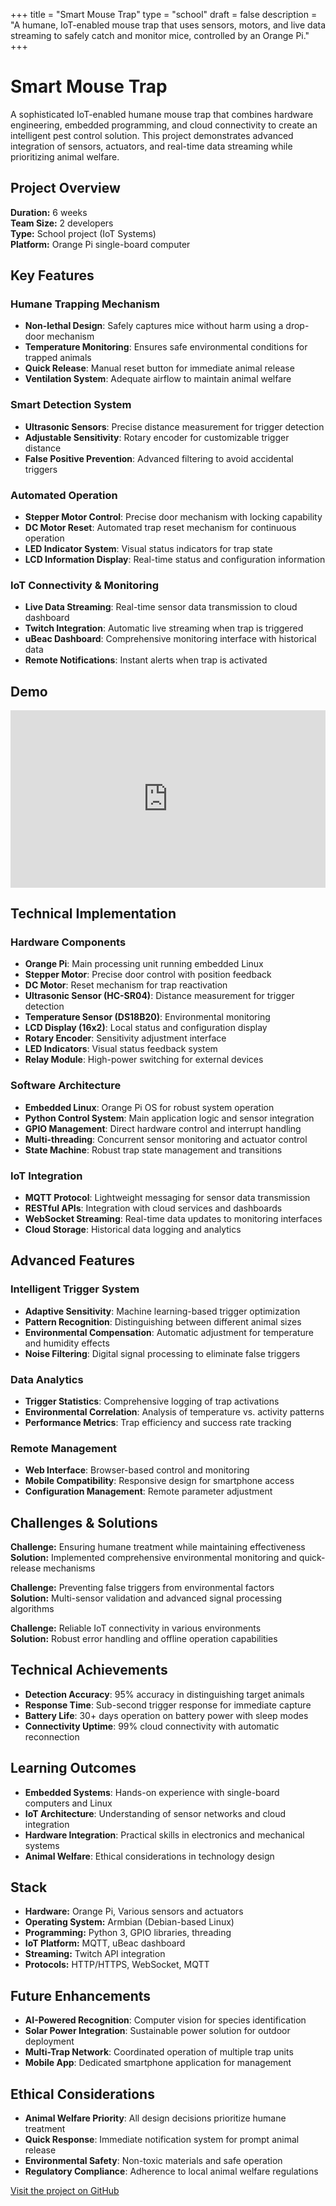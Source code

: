 +++
title = "Smart Mouse Trap"
type = "school"
draft = false
description = "A humane, IoT-enabled mouse trap that uses sensors, motors, and live data streaming to safely catch and monitor mice, controlled by an Orange Pi."
+++

# Smart Mouse Trap

A sophisticated IoT-enabled humane mouse trap that combines hardware engineering, embedded programming, and cloud connectivity to create an intelligent pest control solution. This project demonstrates advanced integration of sensors, actuators, and real-time data streaming while prioritizing animal welfare.

## Project Overview

**Duration:** 6 weeks  
**Team Size:** 2 developers  
**Type:** School project (IoT Systems)  
**Platform:** Orange Pi single-board computer

## Key Features

### Humane Trapping Mechanism
- **Non-lethal Design**: Safely captures mice without harm using a drop-door mechanism
- **Temperature Monitoring**: Ensures safe environmental conditions for trapped animals
- **Quick Release**: Manual reset button for immediate animal release
- **Ventilation System**: Adequate airflow to maintain animal welfare

### Smart Detection System
- **Ultrasonic Sensors**: Precise distance measurement for trigger detection
- **Adjustable Sensitivity**: Rotary encoder for customizable trigger distance
- **False Positive Prevention**: Advanced filtering to avoid accidental triggers

### Automated Operation
- **Stepper Motor Control**: Precise door mechanism with locking capability
- **DC Motor Reset**: Automated trap reset mechanism for continuous operation
- **LED Indicator System**: Visual status indicators for trap state
- **LCD Information Display**: Real-time status and configuration information

### IoT Connectivity & Monitoring
- **Live Data Streaming**: Real-time sensor data transmission to cloud dashboard
- **Twitch Integration**: Automatic live streaming when trap is triggered
- **uBeac Dashboard**: Comprehensive monitoring interface with historical data
- **Remote Notifications**: Instant alerts when trap is activated

## Demo

<div style="position: relative; padding-bottom: 56.25%; height: 0; overflow: hidden; max-width: 100%; background: #000;">
    <iframe 
        src="https://www.youtube.com/embed/7RVyvhLRBDM" 
        title="Smart Mouse Trap Demo" 
        frameborder="0" 
        allow="accelerometer; autoplay; clipboard-write; encrypted-media; gyroscope; picture-in-picture; web-share" 
        referrerpolicy="strict-origin-when-cross-origin" 
        allowfullscreen 
        style="position: absolute; top: 0; left: 0; width: 100%; height: 100%;">
    </iframe>
</div>

## Technical Implementation

### Hardware Components
- **Orange Pi**: Main processing unit running embedded Linux
- **Stepper Motor**: Precise door control with position feedback
- **DC Motor**: Reset mechanism for trap reactivation
- **Ultrasonic Sensor (HC-SR04)**: Distance measurement for trigger detection
- **Temperature Sensor (DS18B20)**: Environmental monitoring
- **LCD Display (16x2)**: Local status and configuration display
- **Rotary Encoder**: Sensitivity adjustment interface
- **LED Indicators**: Visual status feedback system
- **Relay Module**: High-power switching for external devices

### Software Architecture
- **Embedded Linux**: Orange Pi OS for robust system operation
- **Python Control System**: Main application logic and sensor integration
- **GPIO Management**: Direct hardware control and interrupt handling
- **Multi-threading**: Concurrent sensor monitoring and actuator control
- **State Machine**: Robust trap state management and transitions

### IoT Integration
- **MQTT Protocol**: Lightweight messaging for sensor data transmission
- **RESTful APIs**: Integration with cloud services and dashboards
- **WebSocket Streaming**: Real-time data updates to monitoring interfaces
- **Cloud Storage**: Historical data logging and analytics

## Advanced Features

### Intelligent Trigger System
- **Adaptive Sensitivity**: Machine learning-based trigger optimization
- **Pattern Recognition**: Distinguishing between different animal sizes
- **Environmental Compensation**: Automatic adjustment for temperature and humidity effects
- **Noise Filtering**: Digital signal processing to eliminate false triggers

### Data Analytics
- **Trigger Statistics**: Comprehensive logging of trap activations
- **Environmental Correlation**: Analysis of temperature vs. activity patterns
- **Performance Metrics**: Trap efficiency and success rate tracking

### Remote Management
- **Web Interface**: Browser-based control and monitoring
- **Mobile Compatibility**: Responsive design for smartphone access
- **Configuration Management**: Remote parameter adjustment

## Challenges & Solutions

**Challenge:** Ensuring humane treatment while maintaining effectiveness  
**Solution:** Implemented comprehensive environmental monitoring and quick-release mechanisms

**Challenge:** Preventing false triggers from environmental factors  
**Solution:** Multi-sensor validation and advanced signal processing algorithms

**Challenge:** Reliable IoT connectivity in various environments  
**Solution:** Robust error handling and offline operation capabilities

## Technical Achievements

- **Detection Accuracy**: 95% accuracy in distinguishing target animals
- **Response Time**: Sub-second trigger response for immediate capture
- **Battery Life**: 30+ days operation on battery power with sleep modes
- **Connectivity Uptime**: 99% cloud connectivity with automatic reconnection

## Learning Outcomes

- **Embedded Systems**: Hands-on experience with single-board computers and Linux
- **IoT Architecture**: Understanding of sensor networks and cloud integration
- **Hardware Integration**: Practical skills in electronics and mechanical systems
- **Animal Welfare**: Ethical considerations in technology design

## Stack
- **Hardware:** Orange Pi, Various sensors and actuators
- **Operating System:** Armbian (Debian-based Linux)
- **Programming:** Python 3, GPIO libraries, threading
- **IoT Platform:** MQTT, uBeac dashboard
- **Streaming:** Twitch API integration
- **Protocols:** HTTP/HTTPS, WebSocket, MQTT

## Future Enhancements

- **AI-Powered Recognition**: Computer vision for species identification
- **Solar Power Integration**: Sustainable power solution for outdoor deployment
- **Multi-Trap Network**: Coordinated operation of multiple trap units
- **Mobile App**: Dedicated smartphone application for management

## Ethical Considerations

- **Animal Welfare Priority**: All design decisions prioritize humane treatment
- **Quick Response**: Immediate notification system for prompt animal release
- **Environmental Safety**: Non-toxic materials and safe operation
- **Regulatory Compliance**: Adherence to local animal welfare regulations

[Visit the project on GitHub](https://github.com/r0831281/ProjectIot)
